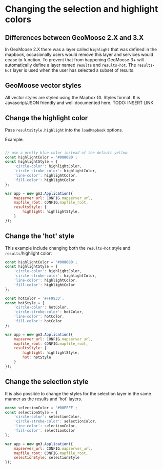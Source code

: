 # Changing the selection and highlight colors

## Differences between GeoMoose 2.X and 3.X

In GeoMoose 2.X there was a layer called `highlight` that was defined in the mapbook,
occasionally users would remove this layer and services would cease to function.
To prevent that from happening GeoMoose 3+ will automatically define a layer
named `results` and `results-hot`. The `results-hot` layer is used when the user
has selected a subset of results.

## GeoMoose vector styles

All vector styles are styled using the Mapbox GL Styles format. It is Javascript/JSON
friendly and well documented here. TODO: INSERT LINK.

## Change the highlight color

Pass `resultsStyle.highlight` into the `loadMapbook` options.

Example:

```javascript

// use a pretty blue color instead of the default yellow
const highlightColor = '#008080';
const highlightStyle = {
    'circle-color': highlightColor,
    'circle-stroke-color': highlightColor,
    'line-color': highlightColor,
    'fill-color': highlightColor
};

var app = new gm3.Application({
    mapserver_url: CONFIG.mapserver_url,
    mapfile_root: CONFIG.mapfile_root,
    resultsStyle: {
        highlight: highlightStyle,
    }
});

```

## Change the 'hot' style

This example include changing both the `results-hot` style and `results`/highlight color:

```javascript
const highlightColor = '#008080';
const highlightStyle = {
    'circle-color': highlightColor,
    'circle-stroke-color': highlightColor,
    'line-color': highlightColor,
    'fill-color': highlightColor
};

const hotColor = '#FF9933';
const hotStyle = {
    'circle-color': hotColor,
    'circle-stroke-color': hotColor,
    'line-color': hotColor,
    'fill-color': hotColor
};

var app = new gm3.Application({
    mapserver_url: CONFIG.mapserver_url,
    mapfile_root: CONFIG.mapfile_root,
    resultsStyle: {
        highlight: highlightStyle,
        hot: hotStyle
    }
});
```

## Change the selection style

It is also possible to change the styles for the selection layer in the
same manner as the results and 'hot' layers.

```javascript
const selectionColor = '#00FFFF';
const selectionStyle = {
    'circle-color': selectionColor,
    'circle-stroke-color': selectionColor,
    'line-color': selectionColor,
    'fill-color': selectionColor
};

var app = new gm3.Application({
    mapserver_url: CONFIG.mapserver_url,
    mapfile_root: CONFIG.mapfile_root,
    selectionStyle: selectionStyle
}); 
```
